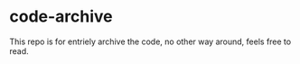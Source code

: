# code-archive

This repo is for entriely archive the code, no other way around, feels free to read.
